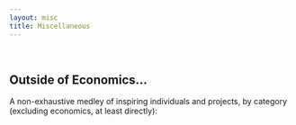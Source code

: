 ```yaml
---
layout: misc
title: Miscellaneous
---
```


<br>

## Outside of Economics...
A non-exhaustive medley of inspiring individuals and projects, by category (excluding economics, at least directly):
